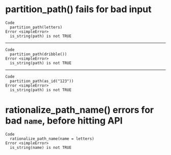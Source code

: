 # partition_path() fails for bad input

    Code
      partition_path(letters)
    Error <simpleError>
      is_string(path) is not TRUE

---

    Code
      partition_path(dribble())
    Error <simpleError>
      is_string(path) is not TRUE

---

    Code
      partition_path(as_id("123"))
    Error <simpleError>
      is_string(path) is not TRUE

# rationalize_path_name() errors for bad `name`, before hitting API

    Code
      rationalize_path_name(name = letters)
    Error <simpleError>
      is_string(name) is not TRUE


